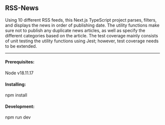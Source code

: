 ## RSS-News

Using 10 different RSS feeds, this Next.js TypeScript project parses, filters, and displays the news in order of publishing date. The utility functions make sure not to publish any duplicate news articles, as well as specify the different categories based on the article. The test coverage mainly consists of unit testing the utility functions using Jest; however, test coverage needs to be extended.



___    
#### Prerequisites:
Node v18.11.17

#### Installing:
npm install

#### Development:
npm run dev
